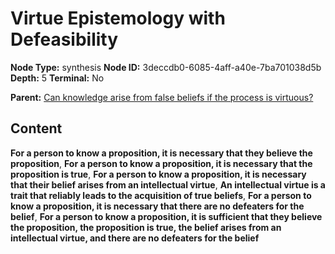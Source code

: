 # Virtue Epistemology with Defeasibility

**Node Type:** synthesis
**Node ID:** 3deccdb0-6085-4aff-a40e-7ba701038d5b
**Depth:** 5
**Terminal:** No

**Parent:** [Can knowledge arise from false beliefs if the process is virtuous?](can-knowledge-arise-from-false-beliefs-if-the-process-is-virtuous-antithesis-b68985ed-472f-46b7-af2f-5ee1d7252f4b.md)

## Content

**For a person to know a proposition, it is necessary that they believe the proposition**, **For a person to know a proposition, it is necessary that the proposition is true**, **For a person to know a proposition, it is necessary that their belief arises from an intellectual virtue**, **An intellectual virtue is a trait that reliably leads to the acquisition of true beliefs**, **For a person to know a proposition, it is necessary that there are no defeaters for the belief**, **For a person to know a proposition, it is sufficient that they believe the proposition, the proposition is true, the belief arises from an intellectual virtue, and there are no defeaters for the belief**
